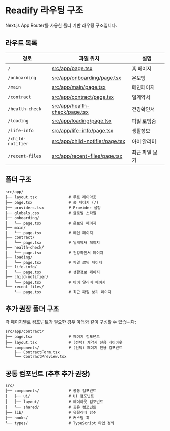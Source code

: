 # Readify 라우팅 구조

Next.js App Router를 사용한 폴더 기반 라우팅 구조입니다.

## 라우트 목록

| 경로 | 파일 위치 | 설명 |
|------|-----------|------|
| `/` | [src/app/page.tsx](src/app/page.tsx) | 홈 페이지 |
| `/onboarding` | [src/app/onboarding/page.tsx](src/app/onboarding/page.tsx) | 온보딩 |
| `/main` | [src/app/main/page.tsx](src/app/main/page.tsx) | 메인페이지 |
| `/contract` | [src/app/contract/page.tsx](src/app/contract/page.tsx) | 일계약서 |
| `/health-check` | [src/app/health-check/page.tsx](src/app/health-check/page.tsx) | 건강확인서 |
| `/loading` | [src/app/loading/page.tsx](src/app/loading/page.tsx) | 파일 로딩중 |
| `/life-info` | [src/app/life-info/page.tsx](src/app/life-info/page.tsx) | 생활정보 |
| `/child-notifier` | [src/app/child-notifier/page.tsx](src/app/child-notifier/page.tsx) | 아이 알리미 |
| `/recent-files` | [src/app/recent-files/page.tsx](src/app/recent-files/page.tsx) | 최근 파일 보기 |

## 폴더 구조

```
src/app/
├── layout.tsx              # 루트 레이아웃
├── page.tsx                # 홈 페이지 (/)
├── providers.tsx           # Provider 설정
├── globals.css             # 글로벌 스타일
├── onboarding/
│   └── page.tsx            # 온보딩 페이지
├── main/
│   └── page.tsx            # 메인 페이지
├── contract/
│   └── page.tsx            # 일계약서 페이지
├── health-check/
│   └── page.tsx            # 건강확인서 페이지
├── loading/
│   └── page.tsx            # 파일 로딩 페이지
├── life-info/
│   └── page.tsx            # 생활정보 페이지
├── child-notifier/
│   └── page.tsx            # 아이 알리미 페이지
└── recent-files/
    └── page.tsx            # 최근 파일 보기 페이지
```

## 추가 권장 폴더 구조

각 페이지별로 컴포넌트가 필요한 경우 아래와 같이 구성할 수 있습니다:

```
src/app/contract/
├── page.tsx                # 페이지 컴포넌트
├── layout.tsx              # (선택) 계약서 전용 레이아웃
└── components/             # (선택) 페이지 전용 컴포넌트
    ├── ContractForm.tsx
    └── ContractPreview.tsx
```

## 공통 컴포넌트 (추후 추가 권장)

```
src/
├── components/             # 공통 컴포넌트
│   ├── ui/                 # UI 컴포넌트
│   ├── layout/             # 레이아웃 컴포넌트
│   └── shared/             # 공유 컴포넌트
├── lib/                    # 유틸리티 함수
├── hooks/                  # 커스텀 훅
└── types/                  # TypeScript 타입 정의
```
